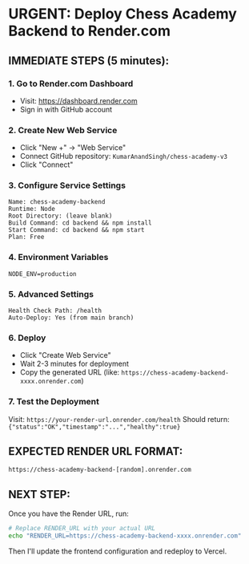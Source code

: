 # URGENT: Deploy Chess Academy Backend to Render.com

## IMMEDIATE STEPS (5 minutes):

### 1. Go to Render.com Dashboard
- Visit: https://dashboard.render.com
- Sign in with GitHub account

### 2. Create New Web Service
- Click "New +" → "Web Service"
- Connect GitHub repository: `KumarAnandSingh/chess-academy-v3`
- Click "Connect"

### 3. Configure Service Settings
```
Name: chess-academy-backend
Runtime: Node
Root Directory: (leave blank)
Build Command: cd backend && npm install
Start Command: cd backend && npm start
Plan: Free
```

### 4. Environment Variables
```
NODE_ENV=production
```

### 5. Advanced Settings
```
Health Check Path: /health
Auto-Deploy: Yes (from main branch)
```

### 6. Deploy
- Click "Create Web Service"
- Wait 2-3 minutes for deployment
- Copy the generated URL (like: `https://chess-academy-backend-xxxx.onrender.com`)

### 7. Test the Deployment
Visit: `https://your-render-url.onrender.com/health`
Should return: `{"status":"OK","timestamp":"...","healthy":true}`

## EXPECTED RENDER URL FORMAT:
`https://chess-academy-backend-[random].onrender.com`

## NEXT STEP:
Once you have the Render URL, run:
```bash
# Replace RENDER_URL with your actual URL
echo "RENDER_URL=https://chess-academy-backend-xxxx.onrender.com"
```

Then I'll update the frontend configuration and redeploy to Vercel.
